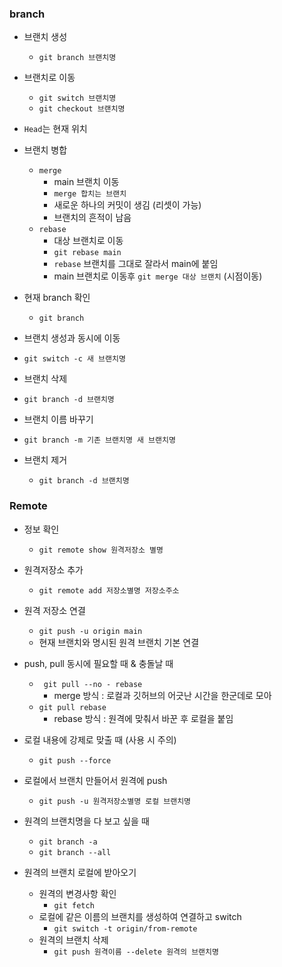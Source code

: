### branch

- 브랜치 생성
  - `git branch 브랜치명`

- 브랜치로 이동
  - `git switch 브랜치명`
  - `git checkout 브랜치명`


- `Head`는 현재 위치

- 브랜치 병합
  - `merge`
    - main 브랜치 이동
    - `merge 합치는 브랜치` 
    - 새로운 하나의 커밋이 생김 (리셋이 가능)
    - 브랜치의 흔적이 남음
  - `rebase`
    - 대상 브랜치로 이동
    - `git rebase main`
    - `rebase` 브랜치를 그대로 잘라서 main에 붙임
    - main 브랜치로 이동후 `git merge 대상 브랜치` (시점이동)    

- 현재 branch 확인
  - `git branch`

- 브랜치 생성과 동시에 이동
- `git switch -c 새 브랜치명`

- 브랜치 삭제
- `git branch -d 브랜치명`

- 브랜치 이름 바꾸기
- `git branch -m 기존 브랜치명 새 브랜치명`

- 브랜치 제거
  - `git branch -d 브랜치명`

### Remote
- 정보 확인
  - `git remote show 원격저장소 별명`
- 원격저장소 추가
  - `git remote add 저장소별명 저장소주소`
- 원격 저장소 연결
  - `git push -u origin main`
  - 현재 브랜치와 명시된 원격 브랜치 기본 연결

- push, pull 동시에 필요할 때 & 충돌날 때
  - ` git pull --no - rebase`
    - merge 방식 : 로컬과 깃허브의 어긋난 시간을 한군데로 모아
  - `git pull rebase`
    - rebase 방식 : 원격에 맞춰서 바꾼 후 로컬을 붙임
- 로컬 내용에 강제로 맞출 때 (사용 시 주의)
  - `git push --force`
- 로컬에서 브랜치 만들어서 원격에 push
  - `git push -u 원격저장소별명 로컬 브랜치명`
- 원격의 브랜치명을 다 보고 싶을 때
  - `git branch -a`
  - `git branch --all`
- 원격의 브랜치 로컬에 받아오기
  - 원격의 변경사항 확인
    - `git fetch`
  - 로컬에 같은 이름의 브랜치를 생성하여 연결하고 switch
    - `git switch -t origin/from-remote`
  - 원격의 브랜치 삭제
    - `git push 원격이름 --delete 원격의 브랜치명`